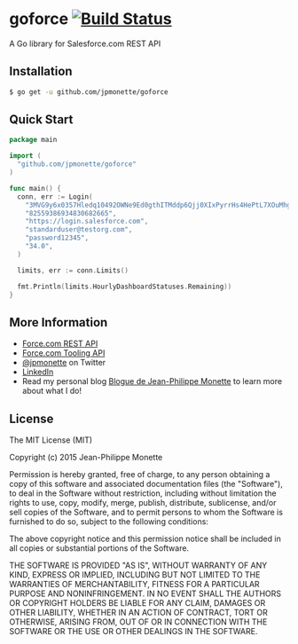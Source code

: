 # goforce [![Build Status](https://travis-ci.org/jpmonette/goforce.svg?branch=master)](https://travis-ci.org/jpmonette/goforce)
A Go library for Salesforce.com REST API

## Installation

```bash
$ go get -u github.com/jpmonette/goforce
```

## Quick Start

```go
package main

import (
  "github.com/jpmonette/goforce"
)

func main() {
  conn, err := Login(
    "3MVG9y6x0357Hledq10492OWNe9Ed0gthITMddp6Qjj0XIxPyrrHs4HePtL7XOuMhgHi6G0aBBl91kTXxa_Uo",
    "82559386934830682665",
    "https://login.salesforce.com",
    "standarduser@testorg.com",
    "password12345",
    "34.0",
  )

  limits, err := conn.Limits()

  fmt.Println(limits.HourlyDashboardStatuses.Remaining))
}

```

## More Information

* [Force.com REST API](https://developer.salesforce.com/docs/atlas.en-us.api_rest.meta/api_rest/)
* [Force.com Tooling API](https://developer.salesforce.com/docs/atlas.en-us.api_tooling.meta/api_tooling/intro_api_tooling.htm)
* [@jpmonette](https://twitter.com/jpmonette) on Twitter
* [LinkedIn](https://uk.linkedin.com/in/jpmonette)
* Read my personal blog [Blogue de Jean-Philippe Monette](http://blogue.jpmonette.net/) to learn more about what I do!

## License

The MIT License (MIT)

Copyright (c) 2015 Jean-Philippe Monette

Permission is hereby granted, free of charge, to any person obtaining a copy
of this software and associated documentation files (the "Software"), to deal
in the Software without restriction, including without limitation the rights
to use, copy, modify, merge, publish, distribute, sublicense, and/or sell
copies of the Software, and to permit persons to whom the Software is
furnished to do so, subject to the following conditions:

The above copyright notice and this permission notice shall be included in all
copies or substantial portions of the Software.

THE SOFTWARE IS PROVIDED "AS IS", WITHOUT WARRANTY OF ANY KIND, EXPRESS OR
IMPLIED, INCLUDING BUT NOT LIMITED TO THE WARRANTIES OF MERCHANTABILITY,
FITNESS FOR A PARTICULAR PURPOSE AND NONINFRINGEMENT. IN NO EVENT SHALL THE
AUTHORS OR COPYRIGHT HOLDERS BE LIABLE FOR ANY CLAIM, DAMAGES OR OTHER
LIABILITY, WHETHER IN AN ACTION OF CONTRACT, TORT OR OTHERWISE, ARISING FROM,
OUT OF OR IN CONNECTION WITH THE SOFTWARE OR THE USE OR OTHER DEALINGS IN THE
SOFTWARE.